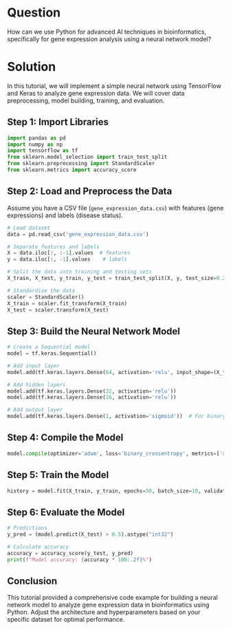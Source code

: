 # Question
How can we use Python for advanced AI techniques in bioinformatics, specifically for gene expression analysis using a neural network model?

# Solution
In this tutorial, we will implement a simple neural network using TensorFlow and Keras to analyze gene expression data. We will cover data preprocessing, model building, training, and evaluation.

## Step 1: Import Libraries

```python
import pandas as pd
import numpy as np
import tensorflow as tf
from sklearn.model_selection import train_test_split
from sklearn.preprocessing import StandardScaler
from sklearn.metrics import accuracy_score
```

## Step 2: Load and Preprocess the Data

Assume you have a CSV file (`gene_expression_data.csv`) with features (gene expressions) and labels (disease status).

```python
# Load dataset
data = pd.read_csv('gene_expression_data.csv')

# Separate features and labels
X = data.iloc[:, :-1].values  # features
y = data.iloc[:, -1].values    # labels

# Split the data into training and testing sets
X_train, X_test, y_train, y_test = train_test_split(X, y, test_size=0.2, random_state=42)

# Standardize the data
scaler = StandardScaler()
X_train = scaler.fit_transform(X_train)
X_test = scaler.transform(X_test)
```

## Step 3: Build the Neural Network Model

```python
# Create a Sequential model
model = tf.keras.Sequential()

# Add input layer
model.add(tf.keras.layers.Dense(64, activation='relu', input_shape=(X_train.shape[1],)))

# Add hidden layers
model.add(tf.keras.layers.Dense(32, activation='relu'))
model.add(tf.keras.layers.Dense(16, activation='relu'))

# Add output layer
model.add(tf.keras.layers.Dense(1, activation='sigmoid'))  # For binary classification
```

## Step 4: Compile the Model

```python
model.compile(optimizer='adam', loss='binary_crossentropy', metrics=['accuracy'])
```

## Step 5: Train the Model

```python
history = model.fit(X_train, y_train, epochs=50, batch_size=10, validation_split=0.2)
```

## Step 6: Evaluate the Model

```python
# Predictions
y_pred = (model.predict(X_test) > 0.5).astype("int32")

# Calculate accuracy
accuracy = accuracy_score(y_test, y_pred)
print(f"Model accuracy: {accuracy * 100:.2f}%")
```

## Conclusion

This tutorial provided a comprehensive code example for building a neural network model to analyze gene expression data in bioinformatics using Python. Adjust the architecture and hyperparameters based on your specific dataset for optimal performance.